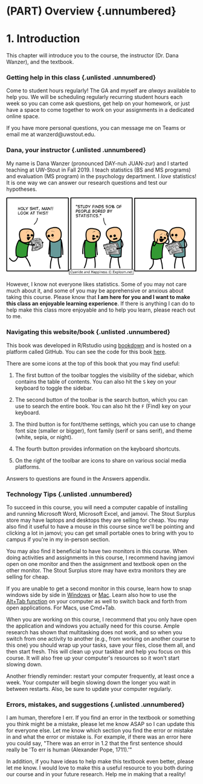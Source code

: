 # (PART) Overview {.unnumbered}

# 1. Introduction



This chapter will introduce you to the course, the instructor (Dr. Dana Wanzer), and the textbook.

### Getting help in this class {.unlisted .unnumbered}

Come to student hours regularly! The GA and myself are *always* available to help you. We will be scheduling regularly recurring student hours each week so you can come ask questions, get help on your homework, or just have a space to come together to work on your assignments in a dedicated online space.

If you have more personal questions, you can message me on Teams or email me at wanzerd\@uwstout.edu.

### Dana, your instructor {.unlisted .unnumbered}

My name is Dana Wanzer (pronounced DAY-nuh JUAN-zur) and I started teaching at UW-Stout in Fall 2019. I teach statistics (BS and MS programs) and evaluation (MS program) in the psychology department. I *love* statistics! It is one way we can answer our research questions and test our hypotheses.

![](images/01-intro/cyanide-happiness_statistics.png)

However, I know not everyone likes statistics. Some of you may not care much about it, and some of you may be apprehensive or anxious about taking this course. Please know that **I am here for you and I want to make this class an enjoyable learning experience**. If there is anything I can do to help make this class more enjoyable and to help you learn, please reach out to me.

### Navigating this website/book {.unlisted .unnumbered}

This book was developed in R/Rstudio using [bookdown](https://bookdown.org/yihui/bookdown) and is hosted on a platform called GitHub. You can see the code for this book [here](https://github.com/danawanzer/stats-with-jamovi).

There are some icons at the top of this book that you may find useful:

1.  The first button of the toolbar toggles the visibility of the sidebar, which contains the table of contents. You can also hit the `S` key on your keyboard to toggle the sidebar.

2.  The second button of the toolbar is the search button, which you can use to search the entire book. You can also hit the `F` (Find) key on your keyboard.

3.  The third button is for font/theme settings, which you can use to change font size (smaller or bigger), font family (serif or sans serif), and theme (white, sepia, or night).

4.  The fourth button provides information on the keyboard shortcuts.

5.  On the right of the toolbar are icons to share on various social media platforms.

Answers to questions are found in the Answers appendix.

### Technology Tips {.unlisted .unnumbered}

To succeed in this course, you will need a computer capable of installing and running Microsoft Word, Microsoft Excel, and jamovi. The Stout Surplus store may have laptops and desktops they are selling for cheap. You may also find it useful to have a mouse in this course since we'll be pointing and clicking a lot in jamovi; you can get small portable ones to bring with you to campus if you're in my in-person section.

You may also find it beneficial to have two monitors in this course. When doing activities and assignments in this course, I recommend having jamovi open on one monitor and then the assignment and textbook open on the other monitor. The Stout Surplus store may have extra monitors they are selling for cheap.

If you are unable to get a second monitor in this course, learn how to snap windows side by side in [Windows](https://support.microsoft.com/en-us/windows/snap-your-windows-885a9b1e-a983-a3b1-16cd-c531795e6241#WindowsVersion=Windows_10) or [Mac](https://support.apple.com/en-us/HT204948). Learn also how to use the [Alt+Tab function](https://www.youtube.com/watch?v=hTqGCs3HPGU) on your computer as well to switch back and forth from open applications. For Macs, use Cmd+Tab.

When you are working on this course, I recommend that you only have open the application and windows you actually need for this course. Ample research has shown that multitasking does not work, and so when you switch from one activity to another (e.g., from working on another course to this one) you should wrap up your tasks, save your files, close them all, and then start fresh. This will clean up your taskbar and help you focus on this course. It will also free up your computer's resources so it won't start slowing down.

Another friendly reminder: restart your computer frequently, at least once a week. Your computer will begin slowing down the longer you wait in between restarts. Also, be sure to update your computer regularly.

### Errors, mistakes, and suggestions {.unlisted .unnumbered}

I am human, therefore I err. If you find an error in the textbook or something you think might be a mistake, please let me know ASAP so I can update this for everyone else. Let me know which section you find the error or mistake in and what the error or mistake is. For example, if there was an error here you could say, "There was an error in 1.2 that the first sentence should really be 'To err is human (Alexander Pope, 1711).'"

In addition, if you have ideas to help make this textbook even better, please let me know. I would love to make this a useful resource to you both during our course and in your future research. Help me in making that a reality!
